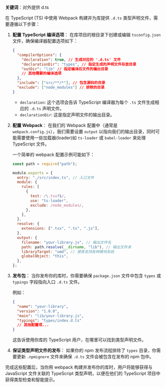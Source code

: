 **关键词**：对外提供 d.ts

在 TypeScript (TS) 中使用 Webpack 构建并为库提供 `.d.ts` 类型声明文件，需要遵循以下步骤：

1. **配置 TypeScript 编译选项**：
   在库项目的根目录下创建或编辑 `tsconfig.json` 文件，确保编译器配置选项如下：

   ```json
   {
     "compilerOptions": {
       "declaration": true, // 生成对应的 '.d.ts' 文件
       "declarationDir": "types", // 指定生成的声明文件存放目录
       "outDir": "lib" // 指定编译后文件的输出目录
       // 其他需要的编译选项
     },
     "include": ["src/**/*"], // 包含源码的目录
     "exclude": ["node_modules"] // 排除的目录
   }
   ```

   - `declaration`: 这个选项会告诉 TypeScript 编译器为每个 `.ts` 文件生成相应的 `.d.ts` 声明文件。
   - `declarationDir`: 这是指定声明文件的输出目录。

2. **配置 Webpack**：
   在我们的 Webpack 配置中（通常是 `webpack.config.js`），我们需要设置 `output` 以指向我们的输出目录，同时可能需要使用一些加载器(loader)如 `ts-loader` 或 `babel-loader` 来处理 TypeScript 文件。

   一个简单的 webpack 配置示例可能如下：

   ```javascript
   const path = require("path");

   module.exports = {
     entry: "./src/index.ts", // 入口文件
     module: {
       rules: [
         {
           test: /\.tsx?$/,
           use: "ts-loader",
           exclude: /node_modules/,
         },
       ],
     },
     resolve: {
       extensions: [".tsx", ".ts", ".js"],
     },
     output: {
       filename: "your-library.js", // 输出文件名
       path: path.resolve(__dirname, "lib"), // 输出文件夹
       libraryTarget: "umd", // 使库支持各种模块系统
       globalObject: "this",
     },
   };
   ```

3. **发布包**：
   当你发布你的库时，你需要确保 `package.json` 文件中包含 `types` 或 `typings` 字段指向入口 `.d.ts` 文件。

   例如：

   ```json
   {
     "name": "your-library",
     "version": "1.0.0",
     "main": "lib/your-library.js",
     "typings": "types/index.d.ts"
     // 其他配置项...
   }
   ```

   这告诉使用你库的 TypeScript 用户，在哪里可以找到类型声明文件。

4. **保证类型声明文件的发布**：
   如果你的 npm 发布流程排除了 `types` 目录，你需要更新 `.npmignore` 文件来确保 `.d.ts` 文件会被包含在发布的 npm 包中。

完成这些配置后，当你用 webpack 构建并发布你的库时，用户将能够获得与 JavaScript 文件关联的 TypeScript 类型声明，以便在他们的 TypeScript 项目中获得类型检查和智能提示。
